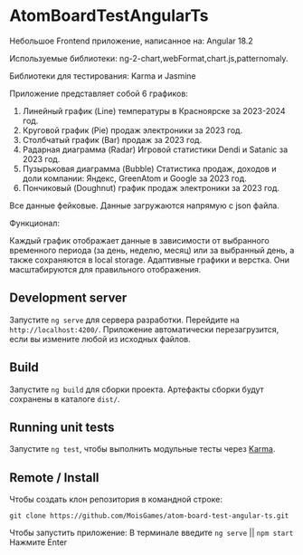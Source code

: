 # AtomBoardTestAngularTs

Небольшое Frontend приложение, написанное на:
Angular 18.2

Используемые библиотеки:
ng-2-chart,webFormat,chart.js,patternomaly.

Библиотеки для тестирования: Karma и Jasmine

Приложение представляет собой 6 графиков:
1. Линейный график (Line) температуры в Красноярске за 2023-2024 год.
2. Круговой график (Pie) продаж электроники за 2023 год.
3. Столбчатый график (Bar) продаж за 2023 год.
4. Радарная диаграмма (Radar) Игровой статистики Dendi и Satanic за 2023 год.
5. Пузырьковая диаграмма (Bubble) Статистика продаж, доходов и доли компании: Яндекс, GreenAtom и Google за 2023 год.
6. Пончиковый (Doughnut) график продаж электроники за 2023 год.

Все данные фейковые. Данные загружаются напрямую с json файла.

Функционал:

Каждый график отображает данные в зависимости от выбранного временного периода (за день, неделю, месяц) или за выбранный день, а также сохраняются в local storage.
Адаптивные графики и верстка. Они масштабируются для правильного отображения.

## Development server

Запустите `ng serve` для сервера разработки. Перейдите на `http://localhost:4200/`. Приложение автоматически перезагрузится, если вы измените любой из исходных файлов.

## Build

Запустите `ng build` для сборки проекта. Артефакты сборки будут сохранены в каталоге `dist/`.

## Running unit tests

Запустите `ng test`, чтобы выполнить модульные тесты через [Karma](https://karma-runner.github.io).

## Remote / Install

Чтобы создать клон репозитория в командной строке:

`git clone https://github.com/MoisGames/atom-board-test-angular-ts.git`

Чтобы запустить приложение:
В терминале введите `ng serve` || `npm start`
Нажмите Enter